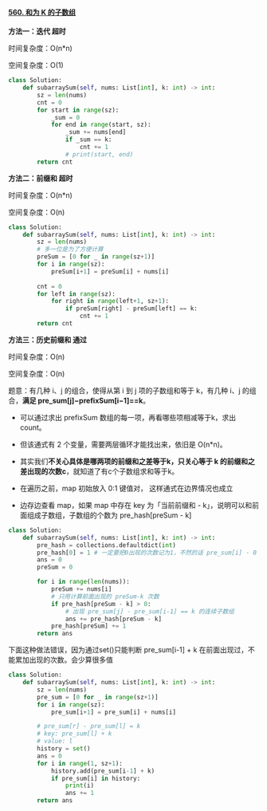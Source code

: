 #### [560. 和为 K 的子数组](https://leetcode-cn.com/problems/subarray-sum-equals-k/)

**方法一：迭代 超时**

时间复杂度：O(n*n)

空间复杂度：O(1)

```python
class Solution:
    def subarraySum(self, nums: List[int], k: int) -> int:
        sz = len(nums)
        cnt = 0
        for start in range(sz):
            _sum = 0
            for end in range(start, sz):
                _sum += nums[end]
                if _sum == k:
                    cnt += 1
                # print(start, end)
        return cnt
```

**方法二：前缀和 超时**

时间复杂度：O(n*n)

空间复杂度：O(n)

```python
class Solution:
    def subarraySum(self, nums: List[int], k: int) -> int:
        sz = len(nums)
        # 多一位是为了方便计算
        preSum = [0 for _ in range(sz+1)]
        for i in range(sz):
            preSum[i+1] = preSum[i] + nums[i]
        
        cnt = 0
        for left in range(sz):
            for right in range(left+1, sz+1):
                if preSum[right] - preSum[left] == k:
                    cnt += 1
        return cnt
```

**方法三：历史前缀和 通过** 

时间复杂度：O(n)

空间复杂度：O(n)

题意：有几种 i、j 的组合，使得从第 i 到 j 项的子数组和等于 k，有几种 i、j 的组合，**满足 pre_sum[j]−prefixSum[i−1]==k**。

- 可以通过求出 prefixSum 数组的每一项，再看哪些项相减等于k，求出count。
- 但该通式有 2 个变量，需要两层循环才能找出来，依旧是 O(n*n)。

- 其实我们**不关心具体是哪两项的前缀和之差等于k，只关心等于 k 的前缀和之差出现的次数c**，就知道了有c个子数组求和等于k。
- 在遍历之前，map 初始放入 0:1 键值对， 这样通式在边界情况也成立
- 边存边查看 map，如果 map 中存在 key 为「当前前缀和 - k」，说明可以和前面组成子数组，子数组的个数为 pre_hash[preSum - k]

```python
class Solution:
    def subarraySum(self, nums: List[int], k: int) -> int:
        pre_hash = collections.defaultdict(int)
        pre_hash[0] = 1 # 一定要把0出现的次数记为1，不然的话 pre_sum[i] - 0 = k 这种情况会丢失
        ans = 0
        preSum = 0

        for i in range(len(nums)):
            preSum += nums[i]
            # 只用计算前面出现的 preSum-k 次数
            if pre_hash[preSum - k] > 0:
                # 出现 pre_sum[j] - pre_sum[i-1] == k 的连续子数组
                ans += pre_hash[preSum - k]
            pre_hash[preSum] += 1
        return ans
```

下面这种做法错误，因为通过set()只能判断 pre_sum[i-1] + k 在前面出现过，不能累加出现的次数。会少算很多值

```python
class Solution:
    def subarraySum(self, nums: List[int], k: int) -> int:
        sz = len(nums)
        pre_sum = [0 for _ in range(sz+1)]
        for i in range(sz):
            pre_sum[i+1] = pre_sum[i] + nums[i]

        # pre_sum[r] - pre_sum[l] = k
        # key: pre_sum[l] + k
        # value: l
        history = set()
        ans = 0
        for i in range(1, sz+1):
            history.add(pre_sum[i-1] + k)
            if pre_sum[i] in history:
                print(i)
                ans += 1
        return ans
```
